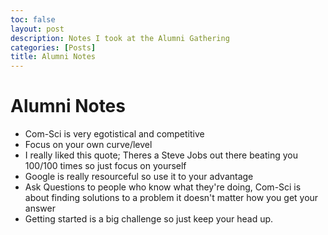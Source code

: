 ```yaml
---
toc: false
layout: post
description: Notes I took at the Alumni Gathering
categories: [Posts]
title: Alumni Notes
---
```


# Alumni Notes

 - Com-Sci is very egotistical and competitive
 - Focus on your own curve/level
 - I really liked this quote; Theres a Steve Jobs out there beating you 100/100 times so just focus on yourself
 - Google is really resourceful so use it to your advantage
 - Ask Questions to people who know what they're doing, Com-Sci is about finding solutions to a problem it doesn't matter how you get your answer
 - Getting started is a big challenge so just keep your head up.